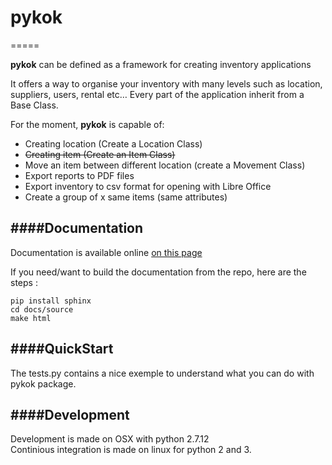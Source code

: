 # pykok

=====

**pykok** can be defined as a framework for creating inventory applications

It offers a way to organise your inventory with many levels such as location, suppliers, users, rental etc…
Every part of the application inherit from a Base Class.

For the moment, **pykok** is capable of:
-  Creating location (Create a Location Class)
-  ~~Creating item (Create an Item Class)~~
-  Move an item between different location (create a Movement Class)
-  Export reports to PDF files
-  Export inventory to csv format for opening with Libre Office
-  Create a group of x same items (same attributes)


####Documentation
---
Documentation is available online [on this page](http://pixelstereo.github.io/pykok)    

If you need/want to build the documentation from the repo, here are the steps : 

    pip install sphinx
    cd docs/source
    make html

####QuickStart
---
The tests.py contains a nice exemple to understand what you can do with pykok package.

####Development
---
Development is made on OSX with python 2.7.12    
Continious integration is made on linux for python 2 and 3.

